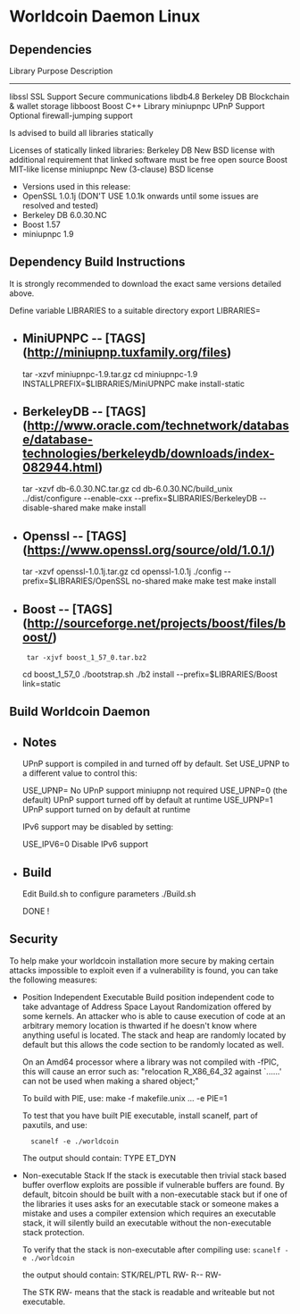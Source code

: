 Worldcoin Daemon Linux
======================

Dependencies
------------

 Library     Purpose           Description
 -------     -------           -----------
 libssl      SSL Support       Secure communications
 libdb4.8    Berkeley DB       Blockchain & wallet storage
 libboost    Boost             C++ Library
 miniupnpc   UPnP Support      Optional firewall-jumping support

Is advised to build all libraries statically

Licenses of statically linked libraries:
 Berkeley DB   New BSD license with additional requirement that linked
               software must be free open source
 Boost         MIT-like license
 miniupnpc     New (3-clause) BSD license

- Versions used in this release:
-  OpenSSL       1.0.1j (DON'T USE 1.0.1k onwards until some issues are resolved and tested)
-  Berkeley DB   6.0.30.NC
-  Boost         1.57
-  miniupnpc     1.9

Dependency Build Instructions
-----------------------------

It is strongly recommended to download the exact same versions detailed above.

Define variable LIBRARIES to a suitable directory 
export LIBRARIES=<library dir>


 - MiniUPNPC  -- [TAGS] (http://miniupnp.tuxfamily.org/files)
   ---------

	tar -xzvf miniupnpc-1.9.tar.gz
	cd miniupnpc-1.9
	INSTALLPREFIX=$LIBRARIES/MiniUPNPC make install-static

 - BerkeleyDB  -- [TAGS] (http://www.oracle.com/technetwork/database/database-technologies/berkeleydb/downloads/index-082944.html)
   ----------

	tar -xzvf db-6.0.30.NC.tar.gz
        cd db-6.0.30.NC/build_unix
	../dist/configure --enable-cxx --prefix=$LIBRARIES/BerkeleyDB --disable-shared
	make
	make install

 - Openssl  --  [TAGS] (https://www.openssl.org/source/old/1.0.1/)
   -------

	tar -xzvf openssl-1.0.1j.tar.gz
	cd openssl-1.0.1j
	./config --prefix=$LIBRARIES/OpenSSL no-shared 
	make
	make test
	make install

 - Boost  -- [TAGS] (http://sourceforge.net/projects/boost/files/boost/)
   -----
        tar -xjvf boost_1_57_0.tar.bz2
	cd boost_1_57_0
	./bootstrap.sh
        ./b2 install --prefix=$LIBRARIES/Boost link=static


Build Worldcoin Daemon
----------------------

 - Notes
   -----
    
   UPnP support is compiled in and
   turned off by default.  Set USE_UPNP to a different value to control this:

	USE_UPNP=     No UPnP support miniupnp not required
	USE_UPNP=0    (the default) UPnP support turned off by default at runtime
	USE_UPNP=1    UPnP support turned on by default at runtime

   IPv6 support may be disabled by setting:

	USE_IPV6=0    Disable IPv6 support

  - Build
    -----

	Edit Build.sh to configure parameters
	./Build.sh

    DONE !

Security
--------
To help make your worldcoin installation more secure by making certain attacks impossible to
exploit even if a vulnerability is found, you can take the following measures:

* Position Independent Executable
    Build position independent code to take advantage of Address Space Layout Randomization
    offered by some kernels. An attacker who is able to cause execution of code at an arbitrary
    memory location is thwarted if he doesn't know where anything useful is located.
    The stack and heap are randomly located by default but this allows the code section to be
    randomly located as well.

    On an Amd64 processor where a library was not compiled with -fPIC, this will cause an error
    such as: "relocation R_X86_64_32 against `......' can not be used when making a shared object;"

    To build with PIE, use:
    make -f makefile.unix ... -e PIE=1

    To test that you have built PIE executable, install scanelf, part of paxutils, and use:

    	scanelf -e ./worldcoin

    The output should contain:
     TYPE
    ET_DYN

* Non-executable Stack
    If the stack is executable then trivial stack based buffer overflow exploits are possible if
    vulnerable buffers are found. By default, bitcoin should be built with a non-executable stack
    but if one of the libraries it uses asks for an executable stack or someone makes a mistake
    and uses a compiler extension which requires an executable stack, it will silently build an
    executable without the non-executable stack protection.

    To verify that the stack is non-executable after compiling use:
    `scanelf -e ./worldcoin`

    the output should contain:
	STK/REL/PTL
	RW- R-- RW-

    The STK RW- means that the stack is readable and writeable but not executable.


